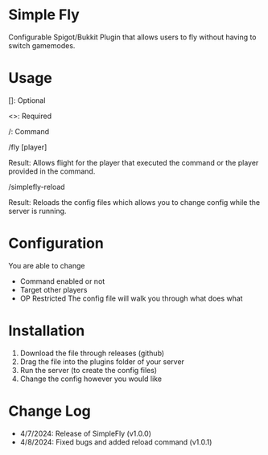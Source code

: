 # Simple Fly

Configurable Spigot/Bukkit Plugin that allows users to fly without having to switch gamemodes.

# Usage
[]: Optional

<>: Required

/:  Command

/fly [player]

Result: Allows flight for the player that executed the command or the player provided in the command.

/simplefly-reload

Result: Reloads the config files which allows you to change config while the server is running.

# Configuration
You are able to change
- Command enabled or not
- Target other players
- OP Restricted
The config file will walk you through what does what

# Installation
1. Download the file through releases (github)
2. Drag the file into the plugins folder of your server
3. Run the server (to create the config files)
4. Change the config however you would like

# Change Log
- 4/7/2024: Release of SimpleFly                  (v1.0.0)
- 4/8/2024: Fixed bugs and added reload command   (v1.0.1)
